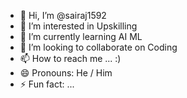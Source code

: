 - 👋 Hi, I’m @sairaj1592
- 👀 I’m interested in Upskilling
- 🌱 I’m currently learning AI ML
- 💞️ I’m looking to collaborate on Coding
- 📫 How to reach me ... :)
- 😄 Pronouns: He / Him
- ⚡ Fun fact: ...

<!---
sairaj1592/sairaj1592 is a ✨ special ✨ repository because its `README.md` (this file) appears on your GitHub profile.
You can click the Preview link to take a look at your changes.
--->
